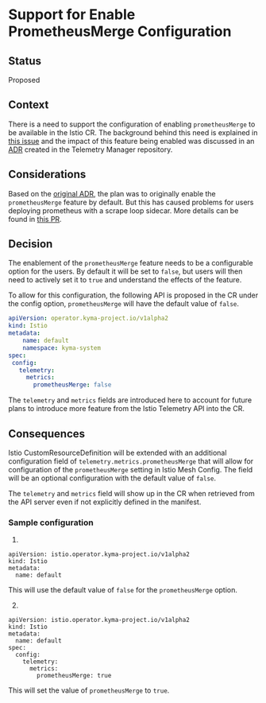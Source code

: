 # Support for Enable PrometheusMerge Configuration

## Status
Proposed

## Context
There is a need to support the configuration of enabling `prometheusMerge` to be available in the Istio CR. The background behind this need is explained in [this issue](https://github.com/kyma-project/telemetry-manager/issues/1468) and the impact of this feature being enabled was discussed in an [ADR](https://github.com/kyma-project/telemetry-manager/blob/main/docs/contributor/arch/015-impact-of-istio-prometheus-merge-on-metric-pipelines.md) created in the Telemetry Manager repository.

## Considerations
Based on the [original ADR](https://github.com/kyma-project/telemetry-manager/blob/main/docs/contributor/arch/015-impact-of-istio-prometheus-merge-on-metric-pipelines.md), the plan was to originally enable the `prometheusMerge` feature by default. But this has caused problems for users deploying prometheus with a scrape loop sidecar. More details can be found in [this PR](https://github.com/kyma-project/istio/pull/1184).


## Decision
The enablement of the `prometheusMerge` feature needs to be a configurable option for the users. By default it will be set to `false`, but users will then need to actively set it to `true` and understand the effects of the feature.

To allow for this configuration, the following API is proposed in the CR under the config option, `prometheusMerge` will have the default value of `false`.
```yaml
apiVersion: operator.kyma-project.io/v1alpha2
kind: Istio
metadata:
    name: default
    namespace: kyma-system
spec:
 config:
   telemetry:
     metrics:
       prometheusMerge: false
```

The `telemetry` and `metrics` fields are introduced here to account for future plans to introduce more feature from the Istio Telemetry API into the CR.

## Consequences
Istio CustomResourceDefinition will be extended with an additional configuration field of `telemetry.metrics.prometheusMerge` that will allow for configuration of the `prometheusMerge` setting in Istio Mesh Config. The field will be an optional configuration with the default value of `false`.

The `telemetry` and `metrics` field will show up in the CR when retrieved from the API server even if not explicitly defined in the manifest.

### Sample configuration

1.
```
apiVersion: istio.operator.kyma-project.io/v1alpha2
kind: Istio
metadata:
  name: default

```
This will use the default value of `false` for the `prometheusMerge` option.

2.
```
apiVersion: istio.operator.kyma-project.io/v1alpha2
kind: Istio
metadata:
  name: default
spec:
  config:
    telemetry:
      metrics:
        prometheusMerge: true
```
This will set the value of `prometheusMerge` to `true`.


